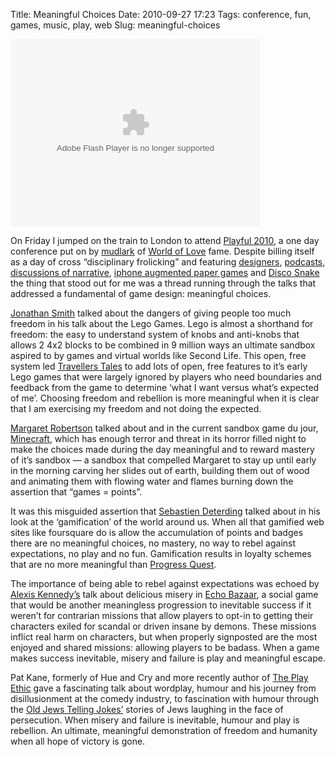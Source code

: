 Title: Meaningful Choices
Date: 2010-09-27 17:23
Tags: conference, fun, games, music, play, web
Slug: meaningful-choices

<object width="400" height="300"> <param name="flashvars" value="offsite=true&lang=en-us&page_show_url=%2Fphotos%2Ftags%2Fthisisplayful%2Fshow%2F&page_show_back_url=%2Fphotos%2Ftags%2Fthisisplayful%2F&tags=thisisplayful&jump_to=&start_index="></param> <param name="movie" value="http://www.flickr.com/apps/slideshow/show.swf?v=71649"></param> <param name="allowFullScreen" value="true"></param><embed type="application/x-shockwave-flash" src="http://www.flickr.com/apps/slideshow/show.swf?v=71649" allowFullScreen="true" flashvars="offsite=true&lang=en-us&page_show_url=%2Fphotos%2Ftags%2Fthisisplayful%2Fshow%2F&page_show_back_url=%2Fphotos%2Ftags%2Fthisisplayful%2F&tags=thisisplayful&jump_to=&start_index=" width="400" height="300"></embed></object>

On Friday I jumped on the train to London to attend [Playful 2010][], a
one day conference put on by [mudlark][] of [World of Love][] fame.
Despite billing itself as a day of cross “disciplinary frolicking” and
featuring [designers][], [podcasts][], [discussions of narrative][],
[iphone augmented paper games][] and [Disco Snake][] the thing that
stood out for me was a thread running through the talks that addressed a
fundamental of game design: meaningful choices.

[Jonathan Smith][] talked about the dangers of giving people too much
freedom in his talk about the Lego Games. Lego is almost a shorthand for
freedom: the easy to understand system of knobs and anti-knobs that
allows 2 4x2 blocks to be combined in 9 million ways an ultimate sandbox
aspired to by games and virtual worlds like Second Life. This open, free
system led [Travellers Tales][] to add lots of open, free features to
it’s early Lego games that were largely ignored by players who need
boundaries and feedback from the game to determine ‘what I want versus
what’s expected of me’. Choosing freedom and rebellion is more
meaningful when it is clear that I am exercising my freedom and not
doing the expected.

[Margaret Robertson][] talked about and in the current sandbox game du
jour, [Minecraft][], which has enough terror and threat in its horror
filled night to make the choices made during the day meaningful and to
reward mastery of it’s sandbox — a sandbox that compelled Margaret to
stay up until early in the morning carving her slides out of earth,
building them out of wood and animating them with flowing water and
flames burning down the assertion that “games = points”.

It was this misguided assertion that [Sebastien Deterding][] talked
about in his look at the ‘gamification’ of the world around us. When all
that gamified web sites like foursquare do is allow the accumulation of
points and badges there are no meaningful choices, no mastery, no way to
rebel against expectations, no play and no fun. Gamification results in
loyalty schemes that are no more meaningful than [Progress Quest][].

The importance of being able to rebel against expectations was echoed by
[Alexis Kennedy’s][] talk about delicious misery in [Echo Bazaar][], a
social game that would be another meaningless progression to inevitable
success if it weren’t for contrarian missions that allow players to
opt-in to getting their characters exiled for scandal or driven insane
by demons. These missions inflict real harm on characters, but when
properly signposted are the most enjoyed and shared missions: allowing
players to be badass. When a game makes success inevitable, misery and
failure is play and meaningful escape.

Pat Kane, formerly of Hue and Cry and more recently author of [The Play
Ethic][] gave a fascinating talk about wordplay, humour and his journey
from disillusionment at the comedy industry, to fascination with humour
through the [Old Jews Telling Jokes’][] stories of Jews laughing in the
face of persecution. When misery and failure is inevitable, humour and
play is rebellion. An ultimate, meaningful demonstration of freedom and
humanity when all hope of victory is gone.

  [Playful 2010]: http://www.thisisplayful.com/
  [mudlark]: http://www.wearemudlark.com/
  [World of Love]: http://jimpurbrick.com/2010/06/26/world-love/
  [designers]: http://www.hellomuller.com/
  [podcasts]: http://shiftrunstop.co.uk/
  [discussions of narrative]: http://www.naomialderman.com/
  [iphone augmented paper games]: http://www.volumique.com/en/
  [Disco Snake]: http://jimpurbrick.com/2010/09/15/disco-snake/
  [Jonathan Smith]: http://en.wikipedia.org/wiki/Jonathan_Smith_%28Traveller%27s_Tales%29
  [Travellers Tales]: http://www.ttgames.com/
  [Margaret Robertson]: http://lookspring.co.uk/
  [Minecraft]: http://www.minecraft.net/
  [Sebastien Deterding]: http://twitter.com/dingstweets
  [Progress Quest]: http://progressquest.com/
  [Alexis Kennedy’s]: http://twitter.com/alexiskennedy
  [Echo Bazaar]: http://echobazaar.failbettergames.com/
  [The Play Ethic]: http://www.theplayethic.com/
  [Old Jews Telling Jokes’]: http://jimpurbrick.com/feeds/atom/blog/www.oldjewstellingjokes.com

